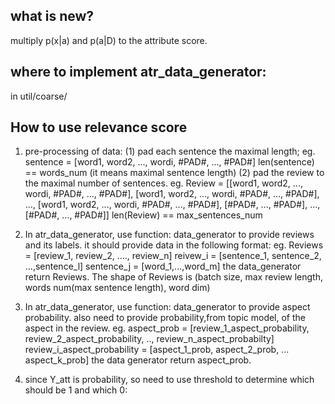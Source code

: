 ## what is new?
multiply p(x|a) and p(a|D) to the attribute score.

## where to implement atr_data_generator:
in util/coarse/

## How to use relevance score
1. pre-processing of data:
   (1) pad each sentence the maximal length;
       eg. sentence = [word1, word2, ..., wordi, #PAD#, ..., #PAD#]
           len(sentence) == words_num (it means maximal sentence length)
   (2) pad the review to the maximal number of sentences.
       eg. Review = [[word1, word2, ..., wordi, #PAD#, ..., #PAD#],
                     [word1, word2, ..., wordi, #PAD#, ..., #PAD#],
                     ...,
                     [word1, word2, ..., wordi, #PAD#, ..., #PAD#],
                     [#PAD#, ..., #PAD#],
                     ...,
                     [#PAD#, ..., #PAD#]]
           len(Review) == max_sentences_num
           
2. In atr_data_generator, use function: data_generator to provide reviews and its labels.
   it should provide data in the following format:
   eg. Reviews = [review_1, review_2, ...., review_n]
       reivew_i = [sentence_1, sentence_2, ...,sentence_l]
       sentence_j = [word_1,...,word_m]
       the data_generator return Reviews. The shape of Reviews is (batch size, max review length, words num(max sentence length), word dim)

3. In atr_data_generator, use function: data_generator to provide aspect probability.
   also need to provide probability,from topic model, of the aspect in the review.
   eg. aspect_prob = [review_1_aspect_probability,
                      review_2_aspect_probability,
                      ..,
                      review_n_aspect_probabilty]
       review_i_aspect_probability = [aspect_1_prob, aspect_2_prob, ... aspect_k_prob]
       the data generator return aspect_prob.

4. since Y_att is probability, so need to use threshold to determine which should be 1 and which 0: